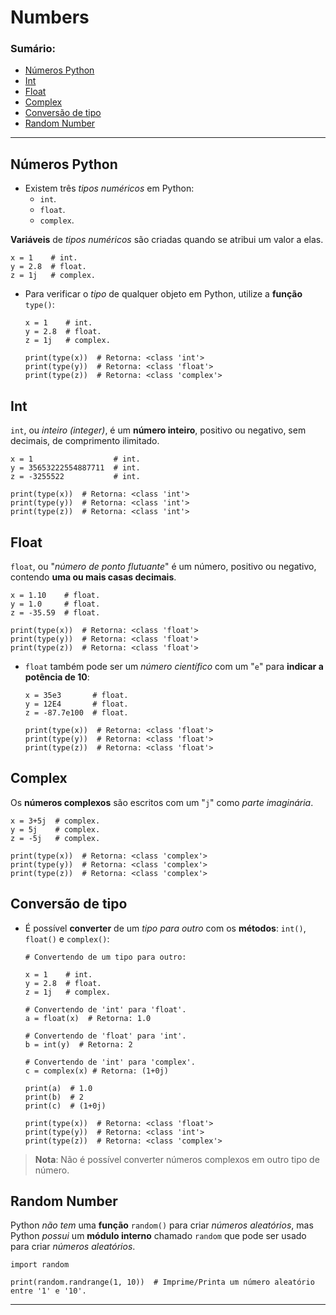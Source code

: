 # Numbers

### Sumário:

- [Números Python](#números-python)
- [Int](#int)
- [Float](#float)
- [Complex](#complex)
- [Conversão de tipo](#conversão-de-tipo)
- [Random Number](#random-number)

---

## Números Python

- Existem três _tipos numéricos_ em Python:
    - ``int``.
    - ``float``.
    - ``complex``.

**Variáveis** de _tipos numéricos_ são criadas quando se atribui um valor a elas.

```
x = 1    # int.
y = 2.8  # float.
z = 1j   # complex.
```

- Para verificar o _tipo_ de qualquer objeto em Python, utilize a **função** ``type()``:
    ```
    x = 1    # int.
    y = 2.8  # float.
    z = 1j   # complex.

    print(type(x))  # Retorna: <class 'int'>
    print(type(y))  # Retorna: <class 'float'>
    print(type(z))  # Retorna: <class 'complex'>
    ```

## Int

``int``, ou _inteiro (integer)_, é um **número inteiro**, positivo ou negativo, sem decimais, de comprimento ilimitado.

```
x = 1                  # int.
y = 35653222554887711  # int.
z = -3255522           # int.

print(type(x))  # Retorna: <class 'int'>
print(type(y))  # Retorna: <class 'int'>
print(type(z))  # Retorna: <class 'int'>
```

## Float

``float``, ou "_número de ponto flutuante_" é um número, positivo ou negativo, contendo **uma ou mais casas decimais**.

```
x = 1.10    # float.
y = 1.0     # float.
z = -35.59  # float.

print(type(x))  # Retorna: <class 'float'>
print(type(y))  # Retorna: <class 'float'>
print(type(z))  # Retorna: <class 'float'>
```

- ``float`` também pode ser um _número científico_ com um "``e``" para **indicar a potência de 10**:
    ```
    x = 35e3       # float.
    y = 12E4       # float.
    z = -87.7e100  # float.

    print(type(x))  # Retorna: <class 'float'>
    print(type(y))  # Retorna: <class 'float'>
    print(type(z))  # Retorna: <class 'float'>
    ```

## Complex

Os **números complexos** são escritos com um "``j``" como _parte imaginária_.

```
x = 3+5j  # complex.
y = 5j    # complex.
z = -5j   # complex.

print(type(x))  # Retorna: <class 'complex'>
print(type(y))  # Retorna: <class 'complex'>
print(type(z))  # Retorna: <class 'complex'>
```

## Conversão de tipo

- É possível **converter** de um _tipo para outro_ com os **métodos**: ``int()``, ``float()`` e ``complex()``:
    ```
    # Convertendo de um tipo para outro:

    x = 1    # int.
    y = 2.8  # float.
    z = 1j   # complex.

    # Convertendo de 'int' para 'float'.
    a = float(x)  # Retorna: 1.0

    # Convertendo de 'float' para 'int'.
    b = int(y)  # Retorna: 2

    # Convertendo de 'int' para 'complex'.
    c = complex(x) # Retorna: (1+0j)

    print(a)  # 1.0
    print(b)  # 2
    print(c)  # (1+0j)

    print(type(x))  # Retorna: <class 'float'>
    print(type(y))  # Retorna: <class 'int'>
    print(type(z))  # Retorna: <class 'complex'>
    ```

> **Nota**: Não é possível converter números complexos em outro tipo de número.

## Random Number

Python _não tem_ uma **função** ``random()`` para criar _números aleatórios_, mas Python _possui_ um **módulo interno** chamado ``random`` que pode ser usado para criar _números aleatórios_.

```
import random

print(random.randrange(1, 10))  # Imprime/Printa um número aleatório entre '1' e '10'.
```

---